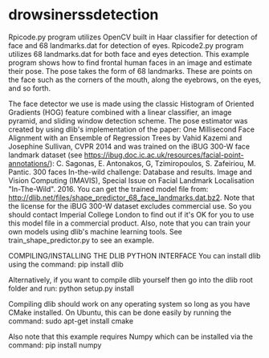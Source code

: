 # drowsinerssdetection
Rpicode.py program utilizes OpenCV built in Haar classifier for detection of face and 68 landmarks.dat for detection of eyes.
Rpicode2.py program utilizes 68 landmarks.dat for both face and eyes detection.
This example program shows how to find frontal human faces in an image and
estimate their pose.  The pose takes the form of 68 landmarks.  These are
points on the face such as the corners of the mouth, along the eyebrows, on
the eyes, and so forth.

The face detector we use is made using the classic Histogram of Oriented
Gradients (HOG) feature combined with a linear classifier, an image pyramid,
and sliding window detection scheme.  The pose estimator was created by
using dlib's implementation of the paper:
One Millisecond Face Alignment with an Ensemble of Regression Trees by
Vahid Kazemi and Josephine Sullivan, CVPR 2014
and was trained on the iBUG 300-W face landmark dataset (see
https://ibug.doc.ic.ac.uk/resources/facial-point-annotations/):
C. Sagonas, E. Antonakos, G, Tzimiropoulos, S. Zafeiriou, M. Pantic.
300 faces In-the-wild challenge: Database and results.
Image and Vision Computing (IMAVIS), Special Issue on Facial Landmark Localisation "In-The-Wild". 2016.
You can get the trained model file from:
http://dlib.net/files/shape_predictor_68_face_landmarks.dat.bz2.
Note that the license for the iBUG 300-W dataset excludes commercial use.
So you should contact Imperial College London to find out if it's OK for
you to use this model file in a commercial product.
Also, note that you can train your own models using dlib's machine learning
tools. See train_shape_predictor.py to see an example.


COMPILING/INSTALLING THE DLIB PYTHON INTERFACE
You can install dlib using the command:
pip install dlib

Alternatively, if you want to compile dlib yourself then go into the dlib
root folder and run:
python setup.py install

Compiling dlib should work on any operating system so long as you have
CMake installed.  On Ubuntu, this can be done easily by running the
command:
    sudo apt-get install cmake

Also note that this example requires Numpy which can be installed
via the command:
    pip install numpy
